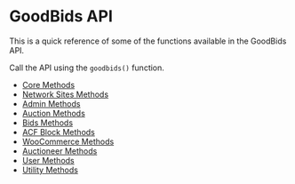 # GoodBids API

This is a quick reference of some of the functions available in the GoodBids API.

Call the API using the `goodbids()` function.

* [Core Methods](core-methods.md)
* [Network Sites Methods](network-sites-methods.md)
* [Admin Methods](admin-methods.md)
* [Auction Methods](auction-methods.md)
* [Bids Methods](bids-methods.md)
* [ACF Block Methods](acf-block-methods.md)
* [WooCommerce Methods](woocommerce-methods.md)
* [Auctioneer Methods](auctioneer-methods.md)
* [User Methods](user-methods.md)
* [Utility Methods](utility-methods.md)
